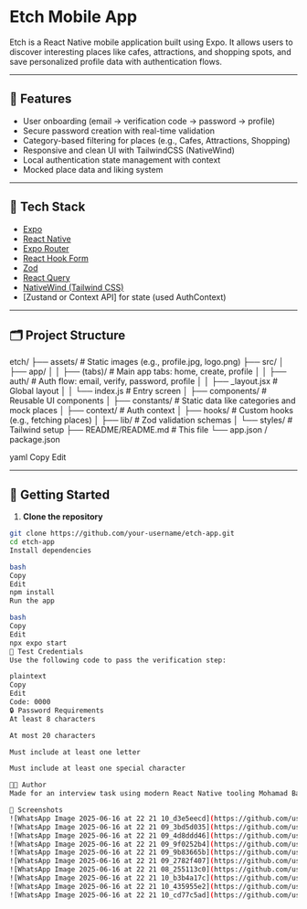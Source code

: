 # Etch Mobile App

Etch is a React Native mobile application built using Expo. It allows users to discover interesting places like cafes, attractions, and shopping spots, and save personalized profile data with authentication flows.

---

## 📱 Features

- User onboarding (email → verification code → password → profile)
- Secure password creation with real-time validation
- Category-based filtering for places (e.g., Cafes, Attractions, Shopping)
- Responsive and clean UI with TailwindCSS (NativeWind)
- Local authentication state management with context
- Mocked place data and liking system

---

## 🧰 Tech Stack

- [Expo](https://expo.dev/)
- [React Native](https://reactnative.dev/)
- [Expo Router](https://expo.github.io/router/)
- [React Hook Form](https://react-hook-form.com/)
- [Zod](https://zod.dev/)
- [React Query](https://tanstack.com/query/latest)
- [NativeWind (Tailwind CSS)](https://www.nativewind.dev/)
- [Zustand or Context API] for state (used AuthContext)

---

## 🗂️ Project Structure

etch/
├── assets/ # Static images (e.g., profile.jpg, logo.png)
├── src/
│ ├── app/
│ │ ├── (tabs)/ # Main app tabs: home, create, profile
│ │ ├── auth/ # Auth flow: email, verify, password, profile
│ │ ├── _layout.jsx # Global layout
│ │ └── index.js # Entry screen
│ ├── components/ # Reusable UI components
│ ├── constants/ # Static data like categories and mock places
│ ├── context/ # Auth context
│ ├── hooks/ # Custom hooks (e.g., fetching places)
│ ├── lib/ # Zod validation schemas
│ └── styles/ # Tailwind setup
├── README/README.md # This file
└── app.json / package.json

yaml
Copy
Edit

---

## 🚀 Getting Started

1. **Clone the repository**

```bash
git clone https://github.com/your-username/etch-app.git
cd etch-app
Install dependencies

bash
Copy
Edit
npm install
Run the app

bash
Copy
Edit
npx expo start
🧪 Test Credentials
Use the following code to pass the verification step:

plaintext
Copy
Edit
Code: 0000
🔒 Password Requirements
At least 8 characters

At most 20 characters

Must include at least one letter

Must include at least one special character

🧑‍💻 Author
Made for an interview task using modern React Native tooling Mohamad Batta.

📸 Screenshots
![WhatsApp Image 2025-06-16 at 22 21 10_d3e5eecd](https://github.com/user-attachments/assets/1d2ee0ac-801b-4a7d-95d0-db1935bc2a8e)
![WhatsApp Image 2025-06-16 at 22 21 09_3bd5d035](https://github.com/user-attachments/assets/dd16fe9a-c6c1-4aba-ad6d-491fe972e2b7)
![WhatsApp Image 2025-06-16 at 22 21 09_4d8ddd46](https://github.com/user-attachments/assets/2a1a93e1-62f9-410e-bcff-7bbd71cb5517)
![WhatsApp Image 2025-06-16 at 22 21 09_9f0252b4](https://github.com/user-attachments/assets/7d6123e8-c2e4-43a1-a163-bbd9f5296201)
![WhatsApp Image 2025-06-16 at 22 21 09_9b83665b](https://github.com/user-attachments/assets/c621fcc1-1911-46d4-b276-5f7fb9fd5328)
![WhatsApp Image 2025-06-16 at 22 21 09_2782f407](https://github.com/user-attachments/assets/a66f0980-2080-492a-bca4-9e01cacc90f2)
![WhatsApp Image 2025-06-16 at 22 21 08_255113c0](https://github.com/user-attachments/assets/78acbd28-68f7-459a-a9e1-2f59a5149749)
![WhatsApp Image 2025-06-16 at 22 21 10_b3b4a17c](https://github.com/user-attachments/assets/d0cff8df-b16c-4622-aead-73f9baa50efc)
![WhatsApp Image 2025-06-16 at 22 21 10_435955e2](https://github.com/user-attachments/assets/9b8e093d-5022-447d-a905-4ce5b81b2aad)
![WhatsApp Image 2025-06-16 at 22 21 10_cd77c5ad](https://github.com/user-attachments/assets/83828e31-0d04-4f2f-bb8d-6dcc55c20b46)
